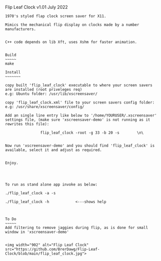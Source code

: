
Flip Leaf Clock								v1.01 July 2022
~~~~~~~~~~~~~~~
1970's styled flap clock screen saver for X11.

Mimics the mechanical flip display on clocks made by a number manufacturers.


C++ code depends on lib Xft, uses Xshm for faster animation.


Build
~~~~~
make

Install
~~~~~~~

copy built 'flip_leaf_clock' executable to where your screen savers are installed (root priveleges req)
e.g: Ubuntu folder: /usr/lib/xscreensaver/

copy 'flip_leaf_clock.xml' file to your screen savers config folder:
e.g: /usr/share/xscreensaver/config/

Add an single line entry like below to '/home/YOURUSER/.xscreensaver' settings file, (make sure 'xscreensaver-demo' is not running as it rewrites this file):

				flip_leaf_clock -root -g 33 -b 20 -s	    \n\
				

Now run 'xscreensaver-demo' and you should find 'flip_leaf_clock' is available, select it and adjust as required.


Enjoy.




To run as stand alone app invoke as below:

./flip_leaf_clock -a -s

./flip_leaf_clock -h 			<---shows help



To Do
~~~~~
Add filtering to remove jaggies during flip, as is done for small window in 'xscreensaver-demo'


<img width="902" alt="Flip Leaf Clock" src="https://github.com/BrerDawg/Flip-Leaf-Clock/blob/main/flip_leaf_clock.jpg">
